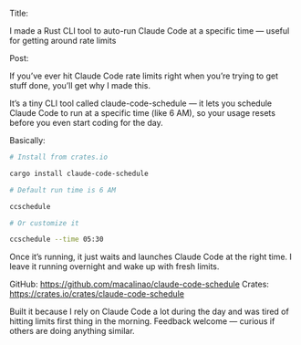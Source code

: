 Title:

I made a Rust CLI tool to auto-run Claude Code at a specific time — useful for getting around rate limits

Post:

If you’ve ever hit Claude Code rate limits right when you’re trying to get stuff done, you’ll get why I made this.

It’s a tiny CLI tool called claude-code-schedule — it lets you schedule Claude Code to run at a specific time (like 6 AM), so your usage resets before you even start coding for the day.

Basically:

```bash
# Install from crates.io

cargo install claude-code-schedule

# Default run time is 6 AM

ccschedule

# Or customize it

ccschedule --time 05:30
```

Once it’s running, it just waits and launches Claude Code at the right time. I leave it running overnight and wake up with fresh limits.

GitHub: https://github.com/macalinao/claude-code-schedule
Crates: https://crates.io/crates/claude-code-schedule

Built it because I rely on Claude Code a lot during the day and was tired of hitting limits first thing in the morning. Feedback welcome — curious if others are doing anything similar.
